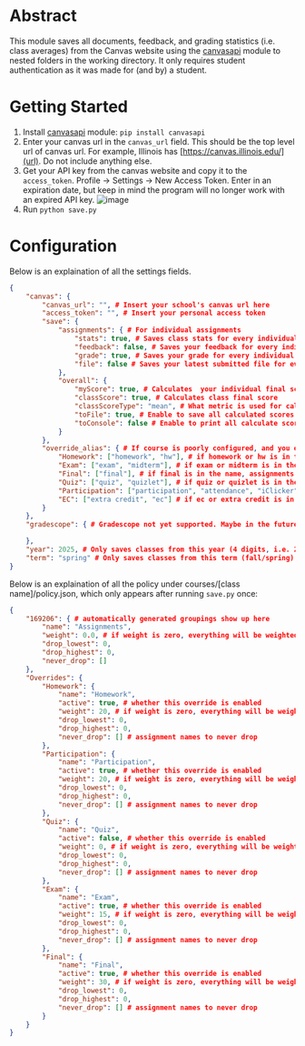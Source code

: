 # Abstract
This module saves all documents, feedback, and grading statistics (i.e. class averages) from the Canvas website using the [canvasapi](https://github.com/ucfopen/canvasapi) module to nested folders in the working directory. It only requires student authentication as it was made for (and by) a student.
# Getting Started
1) Install [canvasapi](https://github.com/ucfopen/canvasapi) module: ```pip install canvasapi```
2) Enter your canvas url in the ```canvas_url``` field. This should be the top level url of canvas url. For example, Illinois has [https://canvas.illinois.edu/](url). Do not include anything else.
3) Get your API key from the canvas website and copy it to the ```access_token```. Profile -> Settings -> New Access Token. Enter in an expiration date, but keep in mind the program will no longer work with an expired API key. ![image](https://github.com/user-attachments/assets/4d4b5f9a-db8c-4e21-b9f1-0e1897c0e7cc)
4) Run ```python save.py```
# Configuration
Below is an explaination of all the settings fields.
```json
{
    "canvas": {
        "canvas_url": "", # Insert your school's canvas url here
        "access_token": "", # Insert your personal access token
        "save": {
            "assignments": { # For individual assignments
                "stats": true, # Saves class stats for every individual assignments
                "feedback": false, # Saves your feedback for every individual assigments (only comments)
                "grade": true, # Saves your grade for every individual assignments
                "file": false # Saves your latest submitted file for every individual assigments
            },
            "overall": {
                "myScore": true, # Calculates  your individual final score
                "classScore": true, # Calculates class final score
                "classScoreType": "mean", # What metric is used for calculating class scores (i.e. mean, median, upper_q, lower_q, max, min)
                "toFile": true, # Enable to save all calculated scores to file
                "toConsole": false # Enable to print all calculate scores to console
            }
        },
        "override_alias": { # If course is poorly configured, and you enabled overrides for each category, names will take this grouping
            "Homework": ["homework", "hw"], # if homework or hw is in the name, assignments are classified as homework
            "Exam": ["exam", "midterm"], # if exam or midterm is in the name, assignments are classified as exam
            "Final": ["final"], # if final is in the name, assignments are classified as a final
            "Quiz": ["quiz", "quizlet"], # if quiz or quizlet is in the name, assignments are classified as quiz
            "Participation": ["participation", "attendance", "iClicker"], # if attendance, participation, or iclicker is in the name, assignments are classified as participation
            "EC": ["extra credit", "ec"] # if ec or extra credit is in the name, assignments are classified as extra credit
        }
    },
    "gradescope": { # Gradescope not yet supported. Maybe in the future?

    },
    "year": 2025, # Only saves classes from this year (4 digits, i.e. 2025)
    "term": "spring" # Only saves classes from this term (fall/spring)
}
```
Below is an explaination of all the policy under courses/[class name]/policy.json, which only appears after running ```save.py``` once:
```json
{
    "169206": { # automatically generated groupings show up here
        "name": "Assignments",
        "weight": 0.0, # if weight is zero, everything will be weighted equally
        "drop_lowest": 0,
        "drop_highest": 0,
        "never_drop": []
    },
    "Overrides": {
        "Homework": {
            "name": "Homework",
            "active": true, # whether this override is enabled
            "weight": 20, # if weight is zero, everything will be weighted equally
            "drop_lowest": 0,
            "drop_highest": 0,
            "never_drop": [] # assignment names to never drop
        },
        "Participation": {
            "name": "Participation",
            "active": true, # whether this override is enabled
            "weight": 20, # if weight is zero, everything will be weighted equally
            "drop_lowest": 0,
            "drop_highest": 0,
            "never_drop": [] # assignment names to never drop
        },
        "Quiz": {
            "name": "Quiz",
            "active": false, # whether this override is enabled
            "weight": 0, # if weight is zero, everything will be weighted equally
            "drop_lowest": 0,
            "drop_highest": 0,
            "never_drop": [] # assignment names to never drop
        },
        "Exam": {
            "name": "Exam",
            "active": true, # whether this override is enabled
            "weight": 15, # if weight is zero, everything will be weighted equally
            "drop_lowest": 0,
            "drop_highest": 0,
            "never_drop": [] # assignment names to never drop
        },
        "Final": {
            "name": "Final",
            "active": true, # whether this override is enabled
            "weight": 30, # if weight is zero, everything will be weighted equally
            "drop_lowest": 0,
            "drop_highest": 0,
            "never_drop": [] # assignment names to never drop
        }
    }
}
```
